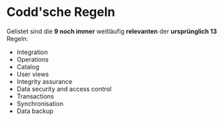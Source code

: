 # Codd'sche Regeln

Gelistet sind die **9 noch immer** weitläufig **relevanten** der **ursprünglich 13** Regeln:

* Integration
* Operations
* Catalog
* User views
* Integrity assurance
* Data security and access control
* Transactions
* Synchronisation
* Data backup